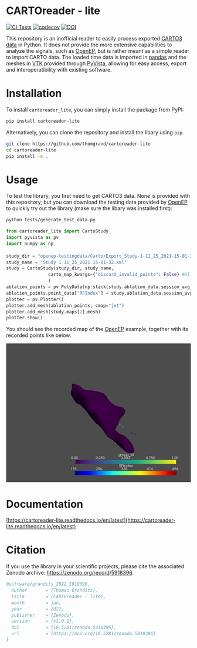 # CARTOreader - lite

[![CI Tests](https://github.com/thomgrand/cartoreader-lite/actions/workflows/python-package.yml/badge.svg)](https://github.com/thomgrand/cartoreader-lite/actions/workflows/python-package.yml)
[![codecov](https://codecov.io/gh/thomgrand/cartoreader-lite/branch/public/graph/badge.svg?token=4A7DD8DWXW)](https://codecov.io/gh/thomgrand/cartoreader-lite)
[![DOI](https://zenodo.org/badge/450461103.svg)](https://zenodo.org/badge/latestdoi/450461103)


This repository is an inofficial reader to easily process exported [CARTO3 data](https://www.jnjmedicaldevices.com/en-US/product/carto-3-system) in Python.
It does not provide the more extensive capabilities to analyze the signals, such as [OpenEP](https://openep.io/), but is rather meant as a simple reader to import CARTO data. 
The loaded time data is imported in [pandas](https://pandas.pydata.org) and the meshes in [VTK](https://vtk.org/) provided through [PyVista](https://www.pyvista.org), allowing for easy access, export and interoperatibility with existing software.

# Installation

To install `cartoreader_lite`, you can simply install the package from PyPI:

```bash    
pip install cartoreader-lite
```

Alternatively, you can clone the repository and install the libary using `pip`.

```bash    
git clone https://github.com/thomgrand/cartoreader-lite
cd cartoreader-lite
pip install -e .
```

# Usage

To test the library, you first need to get CARTO3 data. 
None is provided with this repository, but you can download the testing data provided by [OpenEP](https://openep.io) to quickly try out the library (make sure the libary was installed first):

```bash
python tests/generate_test_data.py
```

```python
from cartoreader_lite import CartoStudy
import pyvista as pv
import numpy as np

study_dir = "openep-testingdata/Carto/Export_Study-1-11_25_2021-15-01-32"
study_name = "Study 1 11_25_2021 15-01-32.xml"
study = CartoStudy(study_dir, study_name, 
                carto_map_kwargs={"discard_invalid_points": False} #All points of the example are outside the WOI, which would be by default discarded
                )
ablation_points = pv.PolyData(np.stack(study.ablation_data.session_avg_data["pos"].to_numpy()))
ablation_points.point_data["RFIndex"] = study.ablation_data.session_avg_data["RFIndex"]
plotter = pv.Plotter()
plotter.add_mesh(ablation_points, cmap="jet")
plotter.add_mesh(study.maps[2].mesh)
plotter.show()
```

You should see the recorded map of the [OpenEP](https://openep.io) example, together with its recorded points like below.

![openep-example](docs/figures/openep-example.png)

# Documentation

[https://cartoreader-lite.readthedocs.io/en/latest](https://cartoreader-lite.readthedocs.io/en/latest)

# Citation

If you use the library in your scientific projects, please cite the associated Zenodo archive: https://zenodo.org/record/5918396.

```bibtex
@software{grandits_2022_5918396,
  author       = {Thomas Grandits},
  title        = {CARTOreader - lite},
  month        = jan,
  year         = 2022,
  publisher    = {Zenodo},
  version      = {v1.0.1},
  doi          = {10.5281/zenodo.5918396},
  url          = {https://doi.org/10.5281/zenodo.5918396}
}
```